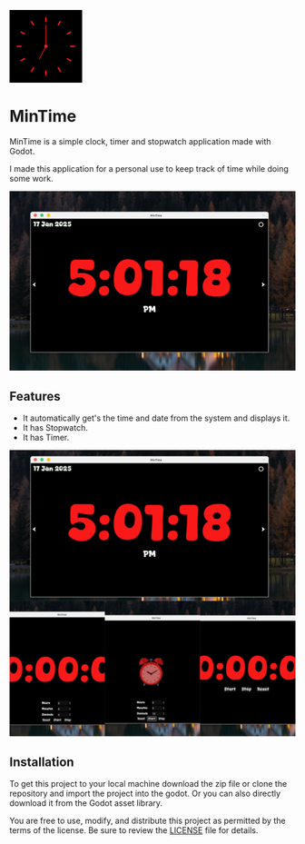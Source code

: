 ![Clock MinTime](icon/mintime.png)
# MinTime

MinTime is a simple clock, timer and stopwatch application made with Godot.

I made this application for a personal use to keep track of time while doing some work.

![clock image](screenshot/mt1.png)


## Features

- It automatically get's the time and date from the system and displays it.
- It has Stopwatch.
- It has Timer.

![features](screenshot/mt4.jpg)


## Installation

To get this project to your local machine download the zip file or clone the repository and import the project into the godot.
Or you can also directly download it from the Godot asset library.


You are free to use, modify, and distribute this project as permitted by the terms of the license. 
Be sure to review the [LICENSE](https://github.com/cold-atom/MinTime/blob/main/LICENSE) file for details.
